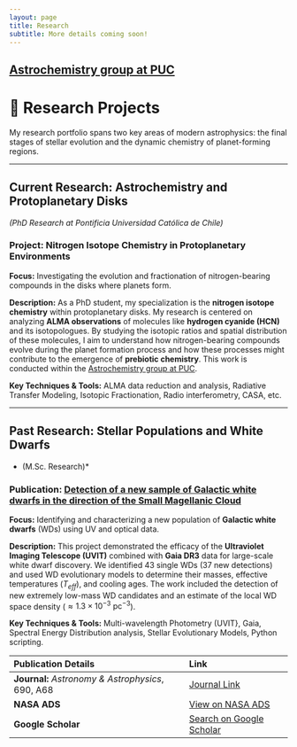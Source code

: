 ```yaml
---
layout: page
title: Research
subtitle: More details coming soon!
---
```

## [Astrochemistry group at PUC](https://vvguzman.com/)

# 🔭 Research Projects

My research portfolio spans two key areas of modern astrophysics: the final stages of stellar evolution and the dynamic chemistry of planet-forming regions.

---

## **Current Research: Astrochemistry and Protoplanetary Disks**
*(PhD Research at Pontificia Universidad Católica de Chile)*

### Project: Nitrogen Isotope Chemistry in Protoplanetary Environments

**Focus:** Investigating the evolution and fractionation of nitrogen-bearing compounds in the disks where planets form.

**Description:**
As a PhD student, my specialization is the **nitrogen isotope chemistry** within protoplanetary disks. My research is centered on analyzing **ALMA observations** of molecules like **hydrogen cyanide (HCN)** and its isotopologues. By studying the isotopic ratios and spatial distribution of these molecules, I aim to understand how nitrogen-bearing compounds evolve during the planet formation process and how these processes might contribute to the emergence of **prebiotic chemistry**. This work is conducted within the [Astrochemistry group at PUC](https://vvguzman.com/).

**Key Techniques & Tools:** ALMA data reduction and analysis, Radiative Transfer Modeling, Isotopic Fractionation, Radio interferometry, CASA, etc.

---

## **Past Research: Stellar Populations and White Dwarfs**
* (M.Sc. Research)*

### Publication: [Detection of a new sample of Galactic white dwarfs in the direction of the Small Magellanic Cloud](https://doi.org/10.1051/0004-6361/202450292) 

**Focus:** Identifying and characterizing a new population of **Galactic white dwarfs** (WDs) using UV and optical data.

**Description:**
This project demonstrated the efficacy of the **Ultraviolet Imaging Telescope (UVIT)** combined with **Gaia DR3** data for large-scale white dwarf discovery. We identified 43 single WDs (37 new detections) and used WD evolutionary models to determine their masses, effective temperatures ($T_{eff}$), and cooling ages. The work included the detection of new extremely low-mass WD candidates and an estimate of the local WD space density ($\approx 1.3 \times 10^{-3}\ \text{pc}^{-3}$).

**Key Techniques & Tools:** Multi-wavelength Photometry (UVIT}, Gaia, Spectral Energy Distribution analysis, Stellar Evolutionary Models, Python scripting.

| Publication Details | Link |
| :--- | :--- |
| **Journal:** *Astronomy & Astrophysics*, 690, A68 | [Journal Link](https://doi.org/10.1051/0004-6361/202450292) |
| **NASA ADS** | [View on NASA ADS](https://ui.adsabs.harvard.edu/abs/2024A&A...690A..68S/abstract) |
| **Google Scholar** | [Search on Google Scholar](https://scholar.google.com/scholar?hl=en&as_sdt=0%2C5&q=Detection+of+a+new+sample+of+Galactic+white+dwarfs+in+the+direction+of+the+Small+Magellanic+Cloud&btnG=) |
